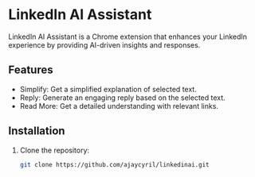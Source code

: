 # LinkedIn AI Assistant

LinkedIn AI Assistant is a Chrome extension that enhances your LinkedIn experience by providing AI-driven insights and responses.

## Features

- Simplify: Get a simplified explanation of selected text.
- Reply: Generate an engaging reply based on the selected text.
- Read More: Get a detailed understanding with relevant links.

## Installation

1. Clone the repository:
   ```bash
   git clone https://github.com/ajaycyril/linkedinai.git
